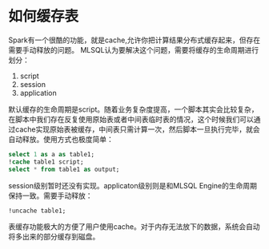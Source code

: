 # 如何缓存表

Spark有一个很酷的功能，就是cache,允许你把计算结果分布式缓存起来，但存在需要手动释放的问题。
MLSQL认为要解决这个问题，需要将缓存的生命周期进行划分：

1. script
2. session
3. application

默认缓存的生命周期是script。随着业务复杂度提高，一个脚本其实会比较复杂，在脚本中我们存在反复使用原始表或者中间表临时表的情况，这个时候我们可以通过cache实现原始表被缓存，中间表只需计算一次，然后脚本一旦执行完毕，就会自动释放。使用方式也极度简单：

```sql
select 1 as a as table1;
!cache table1 script;
select * from table1 as output;
```

session级别暂时还没有实现。applicaton级别则是和MLSQL Engine的生命周期保持一致。需要手动释放：

```sql
!uncache table1;
```

表缓存功能极大的方便了用户使用cache。对于内存无法放下的数据，系统会自动将多出来的部分缓存到磁盘。